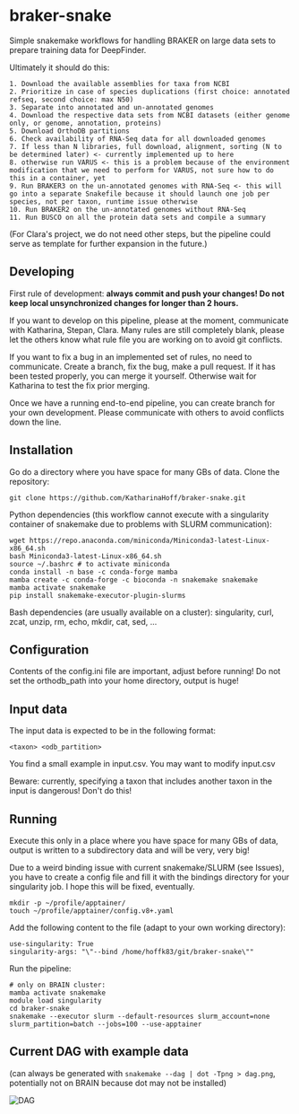 # braker-snake

Simple snakemake workflows for handling BRAKER on large data sets to prepare training data for DeepFinder. 

Ultimately it should do this:

    1. Download the available assemblies for taxa from NCBI
    2. Prioritize in case of species duplications (first choice: annotated refseq, second choice: max N50)
    3. Separate into annotated and un-annotated genomes
    4. Download the respective data sets from NCBI datasets (either genome only, or genome, annotation, proteins)
    5. Download OrthoDB partitions
    6. Check availability of RNA-Seq data for all downloaded genomes
    7. If less than N libraries, full download, alignment, sorting (N to be determined later) <- currently implemented up to here
    8. otherwise run VARUS <- this is a problem because of the environment modification that we need to perform for VARUS, not sure how to do this in a container, yet
    9. Run BRAKER3 on the un-annotated genomes with RNA-Seq <- this will go into a separate Snakefile because it should launch one job per species, not per taxon, runtime issue otherwise
    10. Run BRAKER2 on the un-annotated genomes without RNA-Seq
    11. Run BUSCO on all the protein data sets and compile a summary

(For Clara's project, we do not need other steps, but the pipeline could serve as template for further expansion in the future.)

## Developing

First rule of development: **always commit and push your changes! Do not keep local unsynchronized changes for longer than 2 hours.**

If you want to develop on this pipeline, please at the moment, communicate with Katharina, Stepan, Clara. Many rules are still completely blank, please let the others know what rule file you are working on to avoid git conflicts.

If you want to fix a bug in an implemented set of rules, no need to communicate. Create a branch, fix the bug, make a pull request. If it has been tested properly, you can merge it yourself. Otherwise wait for Katharina to test the fix prior merging.

Once we have a running end-to-end pipeline, you can create branch for your own development. Please communicate with others to avoid conflicts down the line.

## Installation

Go do a directory where you have space for many GBs of data. Clone the repository:

```git clone https://github.com/KatharinaHoff/braker-snake.git```

Python dependencies (this workflow cannot execute with a singularity container of snakemake due to problems with SLURM communication):

```
wget https://repo.anaconda.com/miniconda/Miniconda3-latest-Linux-x86_64.sh
bash Miniconda3-latest-Linux-x86_64.sh
source ~/.bashrc # to activate miniconda
conda install -n base -c conda-forge mamba
mamba create -c conda-forge -c bioconda -n snakemake snakemake
mamba activate snakemake
pip install snakemake-executor-plugin-slurms
```

Bash dependencies (are usually available on a cluster): singularity, curl, zcat, unzip, rm, echo, mkdir, cat, sed, ...

## Configuration

Contents of the config.ini file are important, adjust before running! Do not set the orthodb_path into your home directory, output is huge!

## Input data

The input data is expected to be in the following format:

```
<taxon> <odb_partition>
```

You find a small example in input.csv.  You may want to modify input.csv

Beware: currently, specifying a taxon that includes another taxon in the input is dangerous! Don't do this!

## Running

Execute this only in a place where you have space for many GBs of data, output is written to a subdirectory data and will be very, very big!

Due to a weird binding issue with current snakemake/SLURM (see Issues), you have to create a config file and fill it with the bindings directory for your singularity job. I hope this will be fixed, eventually.

```
mkdir -p ~/profile/apptainer/
touch ~/profile/apptainer/config.v8+.yaml
```

Add the following content to the file (adapt to your own working directory):

```
use-singularity: True
singularity-args: "\"--bind /home/hoffk83/git/braker-snake\""
```

Run the pipeline:

```
# only on BRAIN cluster:
mamba activate snakemake
module load singularity
cd braker-snake
snakemake --executor slurm --default-resources slurm_account=none slurm_partition=batch --jobs=100 --use-apptainer
```

## Current DAG with example data

(can always be generated with `snakemake --dag | dot -Tpng > dag.png`, potentially not on BRAIN because dot may not be installed)

![DAG](dag.png)